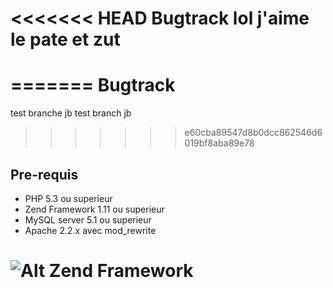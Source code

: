 <<<<<<< HEAD
Bugtrack lol j'aime le pate et zut
=====

=======
Bugtrack
=====
test branche jb
test branch jb
>>>>>>> e60cba89547d8b0dcc862546d6019bf8aba89e78

Pre-requis
----------
* PHP 5.3 ou superieur
* Zend Framework 1.11 ou superieur
* MySQL server 5.1 ou superieur
* Apache 2.2.x avec mod_rewrite

![Alt Zend Framework](http://draworld.wifeo.com/images/fark_chuck_norris_dog.jpg)
=======
